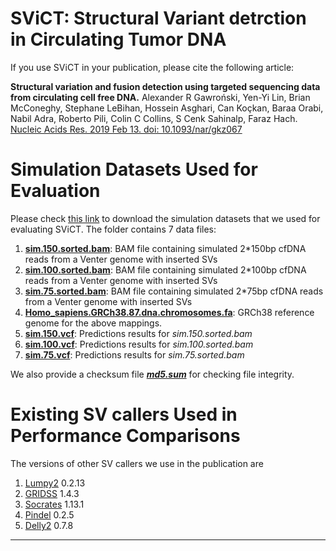 **SViCT**: Structural Variant detrction in Circulating Tumor DNA
===================
If you use SViCT in your publication, please cite the following article:

**Structural variation and fusion detection using targeted sequencing data from circulating cell free DNA.** Alexander R Gawroński, Yen-Yi Lin, Brian McConeghy,   Stephane LeBihan, Hossein Asghari, Can Koçkan, Baraa Orabi, Nabil Adra, Roberto Pili, Colin C Collins, S Cenk Sahinalp, Faraz Hach. [Nucleic Acids Res. 2019 Feb 13. doi: 10.1093/nar/gkz067](https://doi.org/10.1093/nar/gkz067)



# Simulation Datasets Used for Evaluation
Please check [this link]( https://figshare.com/articles/Simulation_Datasets_for_Evaluation/5758539 ) to download the simulation datasets that we used for evaluating SViCT. The folder contains 7 data files:
1. [**sim.150.sorted.bam**](https://ndownloader.figshare.com/files/12380228): BAM file containing simulated 2*150bp cfDNA reads from a Venter genome with inserted SVs
1. [**sim.100.sorted.bam**](https://ndownloader.figshare.com/files/12398615): BAM file containing simulated 2*100bp cfDNA reads from a Venter genome with inserted SVs
1. [**sim.75.sorted.bam**](https://ndownloader.figshare.com/files/12380225): BAM file containing simulated 2*75bp cfDNA reads from a Venter genome with inserted SVs
1. [**Homo_sapiens.GRCh38.87.dna.chromosomes.fa**](https://ndownloader.figshare.com/files/10144653): GRCh38 reference genome for the above mappings.
1. [**sim.150.vcf**](https://ndownloader.figshare.com/files/14677541): Predictions results for *sim.150.sorted.bam*
1. [**sim.100.vcf**](https://ndownloader.figshare.com/files/14677535): Predictions results for *sim.100.sorted.bam*
1. [**sim.75.vcf**](https://ndownloader.figshare.com/files/14677538): Predictions results for *sim.75.sorted.bam*

We also provide a checksum file [***md5.sum***](https://ndownloader.figshare.com/files/14677550) for checking file integrity.

# Existing SV callers Used in Performance Comparisons ###
The versions of other SV callers we use in the publication are
1. [Lumpy2](https://github.com/arq5x/lumpy-sv)   0.2.13 
2. [GRIDSS](https://github.com/PapenfussLab/gridss) 1.4.3
3. [Socrates](https://github.com/jibsch/Socrates) 1.13.1
4. [Pindel](https://github.com/genome/pindel) 0.2.5
5. [Delly2](https://github.com/dellytools/delly) 0.7.8
---
